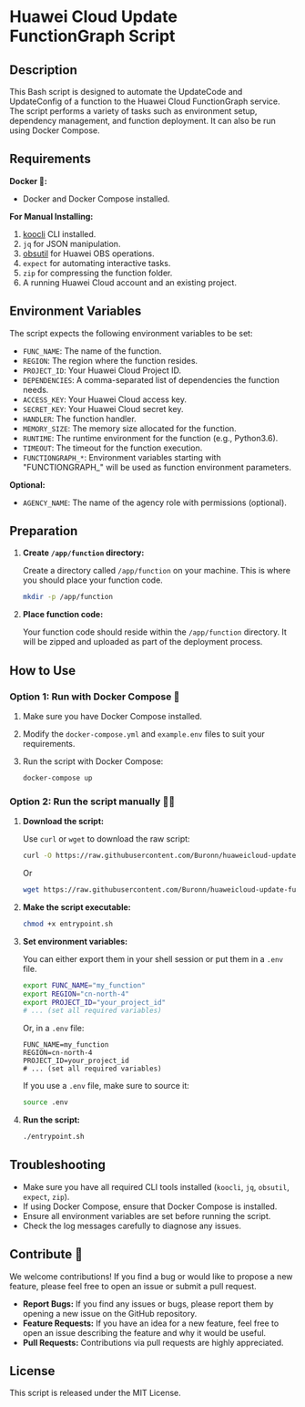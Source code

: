 # Huawei Cloud Update FunctionGraph Script
## Description

This Bash script is designed to automate the UpdateCode and UpdateConfig of a function to the Huawei Cloud FunctionGraph service. The script performs a variety of tasks such as environment setup, dependency management, and function deployment. It can also be run using Docker Compose.

## Requirements

**Docker 🐳:**
- Docker and Docker Compose installed.

**For Manual Installing:**
1. [koocli](https://support.huaweicloud.com/intl/en-us/qs-hcli/hcli_02_003_02.html) CLI installed.
2. `jq` for JSON manipulation.
3. [obsutil](https://support.huaweicloud.com/intl/en-us/utiltg-obs/obs_11_0003.html) for Huawei OBS operations.
4. `expect` for automating interactive tasks.
5. `zip` for compressing the function folder.
6. A running Huawei Cloud account and an existing project.



## Environment Variables

The script expects the following environment variables to be set:

- `FUNC_NAME`: The name of the function.
- `REGION`: The region where the function resides.
- `PROJECT_ID`: Your Huawei Cloud Project ID.
- `DEPENDENCIES`: A comma-separated list of dependencies the function needs.
- `ACCESS_KEY`: Your Huawei Cloud access key.
- `SECRET_KEY`: Your Huawei Cloud secret key.
- `HANDLER`: The function handler.
- `MEMORY_SIZE`: The memory size allocated for the function.
- `RUNTIME`: The runtime environment for the function (e.g., Python3.6).
- `TIMEOUT`: The timeout for the function execution.
- `FUNCTIONGRAPH_*`: Environment variables starting with "FUNCTIONGRAPH_" will be used as function environment parameters.

**Optional:**
- `AGENCY_NAME`: The name of the agency role with permissions (optional).

## Preparation

1. **Create `/app/function` directory:**

    Create a directory called `/app/function` on your machine. This is where you should place your function code.

    ```bash
    mkdir -p /app/function
    ```

2. **Place function code:**

    Your function code should reside within the `/app/function` directory. It will be zipped and uploaded as part of the deployment process.

## How to Use

### Option 1: Run with Docker Compose 🐳

1. Make sure you have Docker Compose installed.
2. Modify the `docker-compose.yml` and `example.env` files to suit your requirements.
3. Run the script with Docker Compose:

   ```bash
   docker-compose up
   ```

### Option 2: Run the script manually 🧰🔨

1. **Download the script:**

   Use `curl` or `wget` to download the raw script:

   ```bash
   curl -O https://raw.githubusercontent.com/Buronn/huaweicloud-update-functiongraph-script/main/entrypoint.sh
   ```
   Or
   ```bash
   wget https://raw.githubusercontent.com/Buronn/huaweicloud-update-functiongraph-script/main/entrypoint.sh
   ```

2. **Make the script executable:**

   ```bash
   chmod +x entrypoint.sh
   ```

3. **Set environment variables:**

   You can either export them in your shell session or put them in a `.env` file.

   ```bash
   export FUNC_NAME="my_function"
   export REGION="cn-north-4"
   export PROJECT_ID="your_project_id"
   # ... (set all required variables)
   ```

   Or, in a `.env` file:

   ```env
   FUNC_NAME=my_function
   REGION=cn-north-4
   PROJECT_ID=your_project_id
   # ... (set all required variables)
   ```

   If you use a `.env` file, make sure to source it:

   ```bash
   source .env
   ```

4. **Run the script:**

   ```bash
   ./entrypoint.sh
   ```
## Troubleshooting

- Make sure you have all required CLI tools installed (`koocli`, `jq`, `obsutil`, `expect`, `zip`).
- If using Docker Compose, ensure that Docker Compose is installed.
- Ensure all environment variables are set before running the script.
- Check the log messages carefully to diagnose any issues.

## Contribute 🤝

We welcome contributions! If you find a bug or would like to propose a new feature, please feel free to open an issue or submit a pull request.

- **Report Bugs:** If you find any issues or bugs, please report them by opening a new issue on the GitHub repository.
- **Feature Requests:** If you have an idea for a new feature, feel free to open an issue describing the feature and why it would be useful.
- **Pull Requests:** Contributions via pull requests are highly appreciated.

## License

This script is released under the MIT License.
